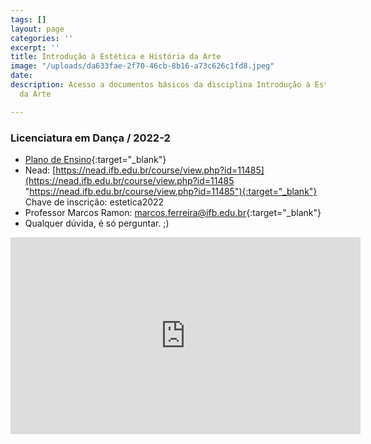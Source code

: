 ```yaml
---
tags: []
layout: page
categories: ''
excerpt: ''
title: Introdução à Estética e História da Arte
image: "/uploads/da633fae-2f70-46cb-8b16-a73c626c1fd8.jpeg"
date: 
description: Acesso a documentos básicos da disciplina Introdução à Estética e História
  da Arte

---
```

### Licenciatura em Dança / 2022-2

* [Plano de Ensino](https://docs.google.com/document/d/1QSfVGQdYAIF7qSQHYhWnjC79MXzUumkJyPEFm65uhd4/edit "Plano de Ensino"){:target="_blank"}
* Nead: [https://nead.ifb.edu.br/course/view.php?id=11485](https://nead.ifb.edu.br/course/view.php?id=11485 "https://nead.ifb.edu.br/course/view.php?id=11485"){:target="_blank"} Chave de inscrição: estetica2022
* Professor Marcos Ramon: [marcos.ferreira@ifb.edu.br](mailto:marcos.ferreira@ifb.edu.br){:target="_blank"}
* Qualquer dúvida, é só perguntar. ;)

<iframe width="560" height="315" src="https://www.youtube.com/embed/a4MrNr0JqJU" title="YouTube video player" frameborder="0" allow="accelerometer; autoplay; clipboard-write; encrypted-media; gyroscope; picture-in-picture" allowfullscreen></iframe>